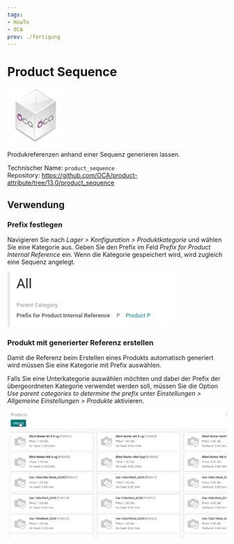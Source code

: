 ```yaml
---
tags:
- HowTo
- OCA
prev: ./fertigung
---
```

# Product Sequence
![icon_oca_app](assets/icon_oca_app.png)

Produkreferenzen anhand einer Sequenz generieren lassen.

Technischer Name: `product_sequence`\
Repository: <https://github.com/OCA/product-attribute/tree/13.0/product_sequence>

## Verwendung

### Prefix festlegen

Navigieren Sie nach *Lager > Konfiguration > Produktkategorie* und wählen Sie eine Kategorie aus. Geben Sie den Prefix im Feld *Prefix for Product Internal Reference* ein. Wenn die Kategorie gespeichert wird, wird zugleich eine Sequenz angelegt.

![](assets/Product%20Sequence%20Prefix%20erstellt.png)

### Produkt mit generierter Referenz erstellen

Damit die Referenz beim Erstellen eines Produkts automatisch generiert wird müssen Sie eine Kategorie mit Prefix auswählen.

Falls Sie eine Unterkategorie auswählen möchten und dabei der Prefix der übergeordneten Kategorie verwendet werden soll, müssen Sie die Option *Use parent categories to determine the prefix* unter *Einstellungen > Allgemeine Einstellungen > Produkte* aktivieren.

![Product Sequence Erstellen](assets/Product%20Sequence%20Erstellen.gif)

